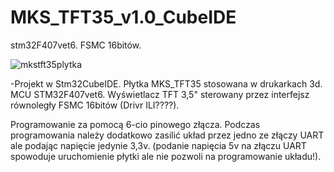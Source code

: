 # MKS_TFT35_v1.0_CubeIDE
stm32F407vet6.
FSMC 16bitów.

 ![mkstft35plytka](https://user-images.githubusercontent.com/115451739/198851506-df0f2cbf-dc51-4372-952d-bc34dbdcac6f.jpg)

-Projekt w Stm32CubeIDE.
Płytka MKS_TFT35 stosowana w drukarkach 3d.
MCU STM32F407vet6.
Wyświetlacz TFT 3,5" sterowany przez interfejsz równoległy FSMC 16bitów (Drivr ILI????).

Programowanie za pomocą 6-cio pinowego złącza.
Podczas programowania należy dodatkowo zasilić układ przez jedno ze złączy UART ale podając napięcie jedynie 3,3v. 
(podanie napięcia 5v na złączu UART spowoduje uruchomienie płytki ale nie pozwoli na programowanie układu!).
